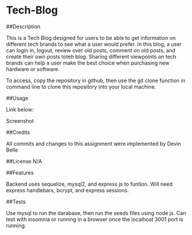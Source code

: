 # Tech-Blog

##Description

This is a Tech Blog designed for users to be able to get information on different tech brands to see what a user would prefer. In this blog, a user can login in, logout, review over old posts, comment on old posts, and create their own posts toteh blog. Sharing different viewpoints on tech brands can help a user make the best choice when purchasing new hardware or software.

To access, copy the repository in github, then use the git clone function in command line to clone this repository into your local machine.

##Usage

Link below:

Screenshot

##Credits

All commits and changes to this assignment were implemented by Devin Belle

##License N/A

##Features

Backend uses sequelize, mysql2, and express js to funtion. Will need express handlebars, bcrypt, and express sessions.

##Tests

Use mysql to run the darabase, then run the seeds files using node js. Can test with insomnia or running in a browser once the localhost 3001 port is running. 
